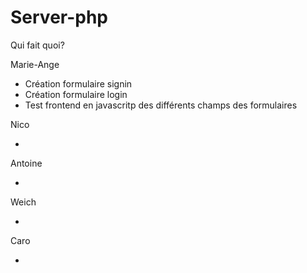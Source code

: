 # Server-php

Qui fait quoi?

Marie-Ange

* Création formulaire signin
* Création formulaire login
* Test frontend en javascritp des différents champs des formulaires

Nico

* 

Antoine

*

Weich

*

Caro

*



